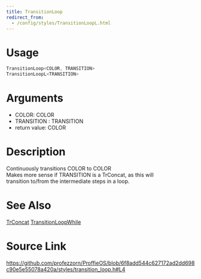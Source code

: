 ```yaml
---
title: TransitionLoop
redirect_from:
  - /config/styles/TransitionLoopL.html
---
```


# Usage
```cpp
TransitionLoop<COLOR, TRANSITION>
TransitionLoopL<TRANSITION>
```

# Arguments
 * COLOR: COLOR
 * TRANSITION : TRANSITION
 * return value: COLOR

# Description

Continuously transitions COLOR to COLOR  
Makes more sense if TRANSITION is a TrConcat, as this will  
transition to/from the intermediate steps in a loop.


# See Also
[TrConcat](/config/transitions/TrConcat.html) [TransitionLoopWhile](/config/styles/TransitionLoopWhile.html)

# Source Link
https://github.com/profezzorn/ProffieOS/blob/6f8add544c627172ad2dd698c90e5e55078a420a/styles/transition_loop.h#L4
